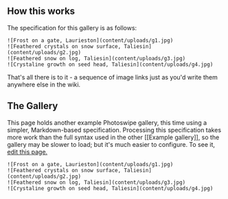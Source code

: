 ## How this works

The specification for this gallery is as follows:

```
![Frost on a gate, Laurieston](content/uploads/g1.jpg)
![Feathered crystals on snow surface, Taliesin](content/uploads/g2.jpg)
![Feathered snow on log, Taliesin](content/uploads/g3.jpg)
![Crystaline growth on seed head, Taliesin](content/uploads/g4.jpg)
```

That's all there is to it - a sequence of image links just as you'd write them anywhere else in the wiki.

## The Gallery

This page holds another example Photoswipe gallery, this time using a simpler, Markdown-based specification. Processing this specification takes more work than the full syntax used in the other [[Example gallery]], so the gallery may be slower to load; but it's much easier to configure. To see it, <a href="edit?page=Simplified%20example%20gallery">edit this page.</a>

```pswp
![Frost on a gate, Laurieston](content/uploads/g1.jpg)
![Feathered crystals on snow surface, Taliesin](content/uploads/g2.jpg)
![Feathered snow on log, Taliesin](content/uploads/g3.jpg)
![Crystaline growth on seed head, Taliesin](content/uploads/g4.jpg)
```

